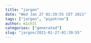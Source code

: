 ```yaml
---
title: "jargon"
date: "Wed Jan 27 01:39:55 CET 2021"
tags: ["jargon", "pipotron"]
author: m1ch3l
categories: ["generated"]
slug: "jargon/2021-01-27-01:39:55"
---
```



